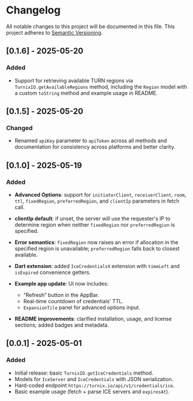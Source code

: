 # Changelog

All notable changes to this project will be documented in this file. This project adheres to [Semantic Versioning](https://semver.org/).

## \[0.1.6] - 2025-05-20

### Added

* Support for retrieving available TURN regions via `TurnixIO.getAvailableRegions` method, including the `Region` model with a custom `toString` method and example usage in README.

## \[0.1.5] - 2025-05-20

### Changed

* Renamed `apiKey` parameter to `apiToken` across all methods and documentation for consistency across platforms and better clarity.

## \[0.1.0] - 2025-05-19

### Added

* **Advanced Options**: support for `initiatorClient`, `receiverClient`, `room`, `ttl`, `fixedRegion`, `preferredRegion`, and `clientIp` parameters in fetch call.
* **clientIp default**: if unset, the server will use the requester's IP to determine region when neither `fixedRegion` nor `preferredRegion` is specified.
* **Error semantics**: `fixedRegion` now raises an error if allocation in the specified region is unavailable; `preferredRegion` falls back to closest available.
* **Dart extension**: added `IceCredentialsX` extension with `timeLeft` and `isExpired` convenience getters.
* **Example app update**: UI now includes:

  * “Refresh” button in the AppBar.
  * Real-time countdown of credentials’ TTL.
  * `ExpansionTile` panel for advanced options input.
* **README improvements**: clarified installation, usage, and license sections; added badges and metadata.

## \[0.0.1] - 2025-05-01

### Added

* Initial release: basic `TurnixIO.getIceCredentials` method.
* Models for `IceServer` and `IceCredentials` with JSON serialization.
* Hard-coded endpoint `https://turnix.io/api/v1/credentials/ice`.
* Basic example usage (fetch + parse ICE servers and `expiresAt`).
